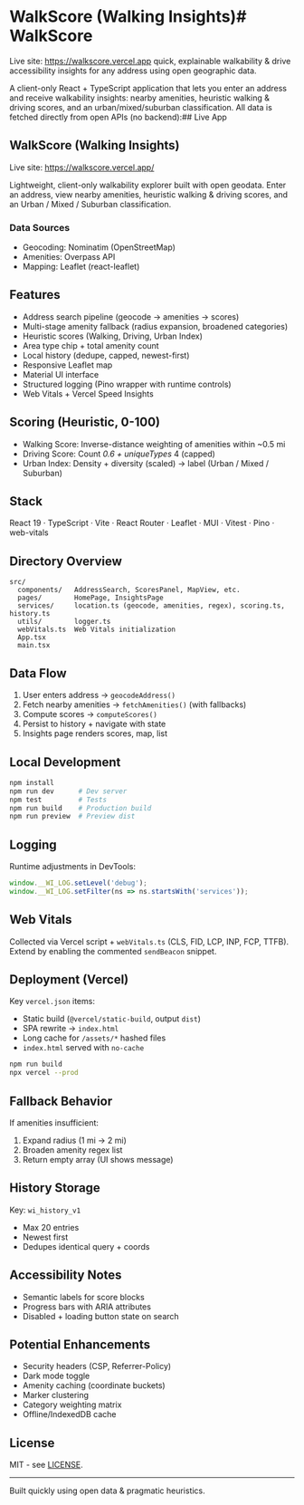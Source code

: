 # WalkScore (Walking Insights)# WalkScore

Live site: <https://walkscore.vercel.app> quick, explainable walkability & drive accessibility insights for any address using open geographic data.

A client-only React + TypeScript application that lets you enter an address and receive walkability insights: nearby amenities, heuristic walking & driving scores, and an urban/mixed/suburban classification. All data is fetched directly from open APIs (no backend):## Live App

## WalkScore (Walking Insights)

Live site: <https://walkscore.vercel.app/>

Lightweight, client-only walkability explorer built with open geodata. Enter an address, view nearby amenities, heuristic walking & driving scores, and an Urban / Mixed / Suburban classification.

### Data Sources

- Geocoding: Nominatim (OpenStreetMap)
- Amenities: Overpass API
- Mapping: Leaflet (react-leaflet)

## Features

- Address search pipeline (geocode → amenities → scores)
- Multi-stage amenity fallback (radius expansion, broadened categories)
- Heuristic scores (Walking, Driving, Urban Index)
- Area type chip + total amenity count
- Local history (dedupe, capped, newest-first)
- Responsive Leaflet map
- Material UI interface
- Structured logging (Pino wrapper with runtime controls)
- Web Vitals + Vercel Speed Insights

## Scoring (Heuristic, 0-100)

- Walking Score: Inverse-distance weighting of amenities within ~0.5 mi
- Driving Score: Count *0.6 + uniqueTypes* 4 (capped)
- Urban Index: Density + diversity (scaled) → label (Urban / Mixed / Suburban)

## Stack

React 19 · TypeScript · Vite · React Router · Leaflet · MUI · Vitest · Pino · web-vitals

## Directory Overview

```plaintext
src/
  components/   AddressSearch, ScoresPanel, MapView, etc.
  pages/        HomePage, InsightsPage
  services/     location.ts (geocode, amenities, regex), scoring.ts, history.ts
  utils/        logger.ts
  webVitals.ts  Web Vitals initialization
  App.tsx
  main.tsx
```

## Data Flow

1. User enters address → `geocodeAddress()`
2. Fetch nearby amenities → `fetchAmenities()` (with fallbacks)
3. Compute scores → `computeScores()`
4. Persist to history + navigate with state
5. Insights page renders scores, map, list

## Local Development

```bash
npm install
npm run dev      # Dev server
npm test         # Tests
npm run build    # Production build
npm run preview  # Preview dist
```

## Logging

Runtime adjustments in DevTools:

```js
window.__WI_LOG.setLevel('debug');
window.__WI_LOG.setFilter(ns => ns.startsWith('services'));
```

## Web Vitals

Collected via Vercel script + `webVitals.ts` (CLS, FID, LCP, INP, FCP, TTFB). Extend by enabling the commented `sendBeacon` snippet.

## Deployment (Vercel)

Key `vercel.json` items:

- Static build (`@vercel/static-build`, output `dist`)
- SPA rewrite → `index.html`
- Long cache for `/assets/*` hashed files
- `index.html` served with `no-cache`

```bash
npm run build
npx vercel --prod
```

## Fallback Behavior

If amenities insufficient:

1. Expand radius (1 mi → 2 mi)
2. Broaden amenity regex list
3. Return empty array (UI shows message)

## History Storage

Key: `wi_history_v1`

- Max 20 entries
- Newest first
- Dedupes identical query + coords

## Accessibility Notes

- Semantic labels for score blocks
- Progress bars with ARIA attributes
- Disabled + loading button state on search

## Potential Enhancements

- Security headers (CSP, Referrer-Policy)
- Dark mode toggle
- Amenity caching (coordinate buckets)
- Marker clustering
- Category weighting matrix
- Offline/IndexedDB cache

## License

MIT - see [LICENSE](./LICENSE).

---
Built quickly using open data & pragmatic heuristics.

